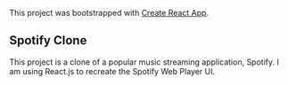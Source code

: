 This project was bootstrapped with [Create React App](https://github.com/facebook/create-react-app).

## Spotify Clone

This project is a clone of a popular music streaming application, Spotify. I am using React.js to recreate the Spotify Web Player UI.